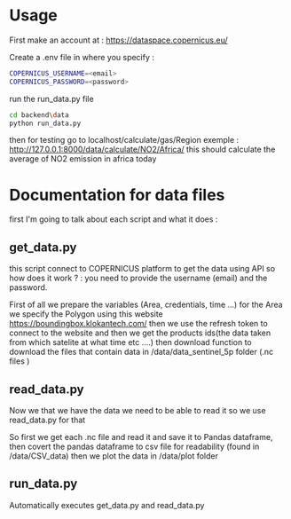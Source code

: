 # Usage 

First make an account at : https://dataspace.copernicus.eu/

Create a .env file in  where you specify : 

``` bash
COPERNICUS_USERNAME=<email>
COPERNICUS_PASSWORD=<password>
```
run the run_data.py file
``` bash
cd backend\data
python run_data.py
```
then for testing go to localhost/calculate/gas/Region
exemple : 
http://127.0.0.1:8000/data/calculate/NO2/Africa/
this should calculate the average of NO2 emission in africa today 

# Documentation for data files
first I'm going to talk about each script and what it does : 

## get_data.py 
this script connect to COPERNICUS platform to get the data using API 
so how does it work ? : 
    you need to provide the username (email) and the password.

First of all we prepare the variables (Area, credentials, time ...) for the Area we specify the Polygon using this website https://boundingbox.klokantech.com/
then we use the refresh token to connect to the website and then we get the products ids(the data taken from which satelite at what time etc ....)
then download function to download the files that contain data in /data/data_sentinel_5p folder  (.nc files )  

## read_data.py
Now we that we have the data we need to be able to read it so we use read_data.py for that 

So first we get each .nc  file and read it and save it to Pandas dataframe, then covert the pandas dataframe to csv file for readability (found in /data/CSV_data)
then we plot the data in /data/plot folder
## run_data.py
Automatically executes get_data.py and read_data.py 


